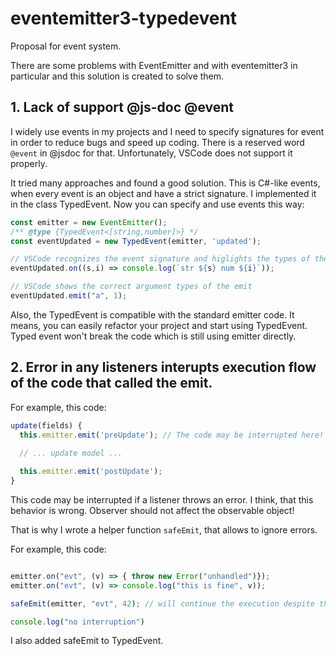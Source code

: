# eventemitter3-typedevent
Proposal for event system.

There are some problems with EventEmitter and with eventemitter3 in particular
and this solution is created to solve them.

## 1. Lack of support @js-doc @event

I widely use events in my projects and I need to specify signatures for event in order to reduce bugs and speed up coding.
There is a reserved word `@event` in @jsdoc for that. Unfortunately, VSCode does not support it properly.

It tried many approaches and found a good solution. 
This is C#-like events, when every event is an object and have a strict signature.
I implemented it in the class TypedEvent. Now you can specify and use events this way:

```javascript
const emitter = new EventEmitter();
/** @type {TypedEvent<[string,number]>} */
const eventUpdated = new TypedEvent(emitter, 'updated');

// VSCode recognizes the event signature and higlights the types of the callback arguments
eventUpdated.on((s,i) => console.log(`str ${s} num ${i}`)); 

// VSCode shows the correct argument types of the emit
eventUpdated.emit("a", 1);
```

Also, the TypedEvent is compatible with the standard emitter code.
It means, you can easily refactor your project and start using TypedEvent. 
Typed event won't break the code which is still using emitter directly.

## 2. Error in any listeners interupts execution flow of the code that called the emit.

For example, this code:
```javascript
update(fields) {
  this.emitter.emit('preUpdate'); // The code may be interrupted here!
  
  // ... update model ...

  this.emitter.emit('postUpdate');
}
```

This code may be interrupted if a listener throws an error.
I think, that this behavior is wrong. 
Observer should not affect the observable object!

That is why I wrote a helper function `safeEmit`, that allows to ignore errors.

For example, this code:
```javascript

emitter.on("evt", (v) => { throw new Error("unhandled")});
emitter.on("evt", (v) => console.log("this is fine", v));

safeEmit(emitter, "evt", 42); // will continue the execution despite the error from the first listener

console.log("no interruption")

```

I also added safeEmit to TypedEvent.
